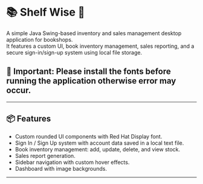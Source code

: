 # 📚 Shelf Wise 📖

A simple Java Swing-based inventory and sales management desktop application for bookshops.  
It features a custom UI, book inventory management, sales reporting, and a secure sign-in/sign-up system using local file storage.

## 🚨 Important: Please install the fonts before running the application otherwise error may occur.
---

## 📦 Features

- Custom rounded UI components with Red Hat Display font.
- Sign In / Sign Up system with account data saved in a local text file.
- Book inventory management: add, update, delete, and view stock.
- Sales report generation.
- Sidebar navigation with custom hover effects.
- Dashboard with image backgrounds.

---
